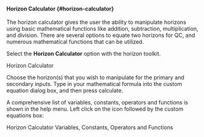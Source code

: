 #### Horizon Calculator {#horizon-calculator}

The horizon calculator gives the user the ability to manipulate horizons using basic mathematical functions like addition, subtraction, multiplication, and division. There are several options to equate two horizons for QC, and numerous mathematical functions that can be utilized.

Select the **Horizon Calculator** option with the horizon toolkit.

Horizon Calculator

Choose the horizon(s) that you wish to manipulate for the primary and secondary inputs. Type in your mathematical formula into the custom equation dialog box, and then press calculate.

A comprehensive list of variables, constants, operators and functions is shown in the help menu. Left click on the icon followed by the custom equations box:

Horizon Calculator Variables, Constants, Operators and Functions